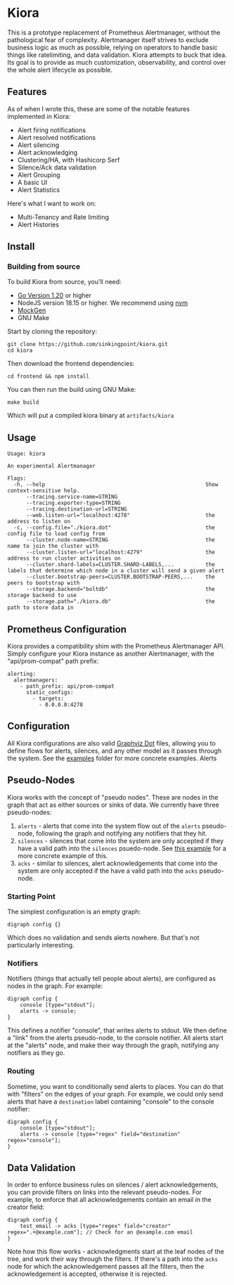 # Kiora

This is a prototype replacement of Prometheus Alertmanager, without the pathological fear of complexity. Alertmanager itself strives to exclude business logic as much as possible, relying on operators to handle basic things like ratelimiting, and data validation. Kiora attempts to buck that idea. Its goal is to provide as much customization, observability, and control over the whole alert lifecycle as possible.

## Features

As of when I wrote this, these are some of the notable features implemented in Kiora:

 - Alert firing notifications
 - Alert resolved notifications
 - Alert silencing
 - Alert acknowledging
 - Clustering/HA, with Hashicorp Serf
 - Silence/Ack data validation
 - Alert Grouping
 - A basic UI
 - Alert Statistics

Here's what I want to work on:

 - Multi-Tenancy and Rate limiting
 - Alert Histories

## Install

### Building from source

To build Kiora from source, you'll need:

 - [Go Version 1.20](https://golang.org/doc/install) or higher
 - NodeJS version 18.15 or higher. We recommend using [nvm](https://github.com/nvm-sh/nvm)
 - [MockGen](https://github.com/uber-go/mock)
 - GNU Make

Start by cloning the repository:

```
git clone https://github.com/sinkingpoint/kiora.git
cd kiora
```

Then download the frontend dependencies:

```
cd frontend && npm install
```

You can then run the build using GNU Make:

```
make build
```

Which will put a compiled kiora binary at `artifacts/kiora`

## Usage

```
Usage: kiora

An experimental Alertmanager

Flags:
  -h, --help                                                   Show context-sensitive help.
      --tracing.service-name=STRING
      --tracing.exporter-type=STRING
      --tracing.destination-url=STRING
      --web.listen-url="localhost:4278"                        the address to listen on
  -c, --config.file="./kiora.dot"                              the config file to load config from
      --cluster.node-name=STRING                               the name to join the cluster with
      --cluster.listen-url="localhost:4279"                    the address to run cluster activities on
      --cluster.shard-labels=CLUSTER.SHARD-LABELS,...          the labels that determine which node in a cluster will send a given alert
      --cluster.bootstrap-peers=CLUSTER.BOOTSTRAP-PEERS,...    the peers to bootstrap with
      --storage.backend="boltdb"                               the storage backend to use
      --storage.path="./kiora.db"                              the path to store data in
```

## Prometheus Configuration

Kiora provides a compatibility shim with the Prometheus Alertmanager API. Simply configure your Kiora instance as another Alertmanager, with the "api/prom-compat" path prefix:

```
alerting:
  alertmanagers:
    - path_prefix: api/prom-compat
      static_configs:
        - targets:
          - 0.0.0.0:4278
```

## Configuration

All Kiora configurations are also valid [Graphviz Dot](https://graphviz.org/doc/info/lang.html) files, allowing you to define flows for alerts, silences, and any other model as it passes through the system. See the [examples](examples) folder for more concrete examples.
Alerts
## Pseudo-Nodes

Kiora works with the concept of "pseudo nodes". These are nodes in the graph that act as either sources or sinks of data. We currently have three pseudo-nodes:

1. `alerts` - alerts that come into the system flow out of the `alerts` pseudo-node, following the graph and notifying any notifiers that they hit.
2. `silences` - silences that come into the system are only accepted if they have a valid path _into_ the `silences` psuedo-node. See [this example](examples/silence_validation.dot) for a more concrete example of this.
3. `acks` - similar to silences, alert acknowledgements that come into the system are only accepted if the have a valid path into the `acks` pseudo-node.

### Starting Point

The simplest configuration is an empty graph:

```
digraph config {}
```

Which does no validation and sends alerts nowhere. But that's not particularly interesting.

### Notifiers

Notifiers (things that actually tell people about alerts), are configured as nodes in the graph. For example:

```
digraph config {
    console [type="stdout"];
    alerts -> console;
}
```

This defines a notifier "console", that writes alerts to stdout. We then define a "link" from the alerts pseudo-node, to the console notifier. All alerts start at the "alerts" node, and make their way through the graph, notifying any notifiers as they go.

### Routing

Sometime, you want to conditionally send alerts to places. You can do that with "filters" on the edges of your graph. For example, we could only send alerts that have a `destination` label containing "console" to the console notifier:

```
digraph config {
    console [type="stdout"];
    alerts -> console [type="regex" field="destination" regex="console"];
}
```

## Data Validation

In order to enforce business rules on silences / alert acknowledgements, you can provide filters on links into the relevant pseudo-nodes. For example, to enforce that all acknowledgements contain an email in the creator field:

```
digraph config {
    test_email -> acks [type="regex" field="creator" regex=".+@example.com"]; // Check for an @example.com email
}
```

Note how this flow works - acknowledgments start at the leaf nodes of the tree, and work their way through the filters. If there's a path into the `acks` node for which the acknowledgement passes all the filters, then the acknowledgement is accepted, otherwise it is rejected.
